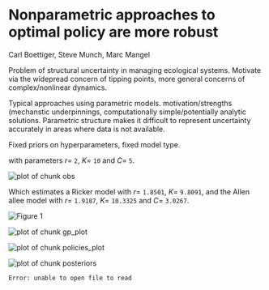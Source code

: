 Nonparametric approaches to optimal policy are more robust
===========================================================

Carl Boettiger, Steve Munch, Marc Mangel




Problem of structural uncertainty in managing ecological systems.  Motivate via the widepread concern of tipping points, more general concerns of complex/nonlinear dynamics.  


Typical approaches using parametric models.  motivation/strengths (mechanstic underpinnings, computationally simple/potentially analytic solutions.  Parametric structure makes it difficult to represent uncertainty accurately in areas where data is not available.  














Fixed priors on hyperparameters, fixed model type.












with parameters $r =$ `2`, $K =$ `10` and $C =$ `5`.   



![plot of chunk obs](http://carlboettiger.info/assets/figures/2012-12-28-12-32-34-83386de5b3-obs.png) 






Which estimates a Ricker model with $r =$ `1.8501`, $K =$ `9.8091`, and the Allen allee model with $r =$ `1.9187`, $K =$ `10.3325` and $C =$ `3.0267`.  













![Figure 1](http://carlboettiger.info/assets/figures/2012-12-28-12-39-49-83386de5b3-sim_plot.png) 



![plot of chunk gp_plot](http://carlboettiger.info/assets/figures/2012-12-28-12-38-42-83386de5b3-gp_plot.png) 


![plot of chunk policies_plot](http://carlboettiger.info/assets/figures/2012-12-28-12-39-51-83386de5b3-policies_plot.png) 


![plot of chunk posteriors](http://carlboettiger.info/assets/figures/2012-12-28-12-34-59-83386de5b3-posteriors.png) 

 




```
Error: unable to open file to read
```


